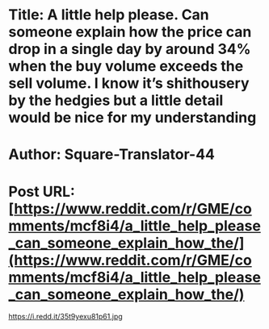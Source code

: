 # Title: A little help please. Can someone explain how the price can drop in a single day by around 34% when the buy volume exceeds the sell volume. I know it’s shithousery by the hedgies but a little detail would be nice for my understanding
# Author: Square-Translator-44
# Post URL: [https://www.reddit.com/r/GME/comments/mcf8i4/a_little_help_please_can_someone_explain_how_the/](https://www.reddit.com/r/GME/comments/mcf8i4/a_little_help_please_can_someone_explain_how_the/)


https://i.redd.it/35t9yexu81p61.jpg